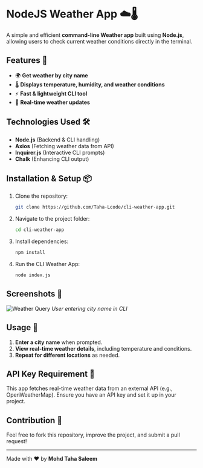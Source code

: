 # NodeJS Weather App ☁️🌡

A simple and efficient **command-line Weather app** built using **Node.js**, allowing users to check current weather conditions directly in the terminal.

## Features 🚀

- 🌍 **Get weather by city name**
- 🌡 **Displays temperature, humidity, and weather conditions**
- ⚡ **Fast & lightweight CLI tool**
- 🔄 **Real-time weather updates**

## Technologies Used 🛠

- **Node.js** (Backend & CLI handling)
- **Axios** (Fetching weather data from API)
- **Inquirer.js** (Interactive CLI prompts)
- **Chalk** (Enhancing CLI output)

## Installation & Setup 📦

1. Clone the repository:
   ```sh
   git clone https://github.com/Taha-Lcode/cli-weather-app.git
   ```
2. Navigate to the project folder:
   ```sh
   cd cli-weather-app
   ```
3. Install dependencies:
   ```sh
   npm install
   ```
4. Run the CLI Weather App:
   ```sh
   node index.js
   ```

## Screenshots 📸

![Weather Query]()
*User entering city name in CLI*

## Usage 📌

1. **Enter a city name** when prompted.
2. **View real-time weather details**, including temperature and conditions.
3. **Repeat for different locations** as needed.

## API Key Requirement 🔑

This app fetches real-time weather data from an external API (e.g., OpenWeatherMap). Ensure you have an API key and set it up in your project.

## Contribution 🤝

Feel free to fork this repository, improve the project, and submit a pull request!

---

Made with ❤️ by **Mohd Taha Saleem**
